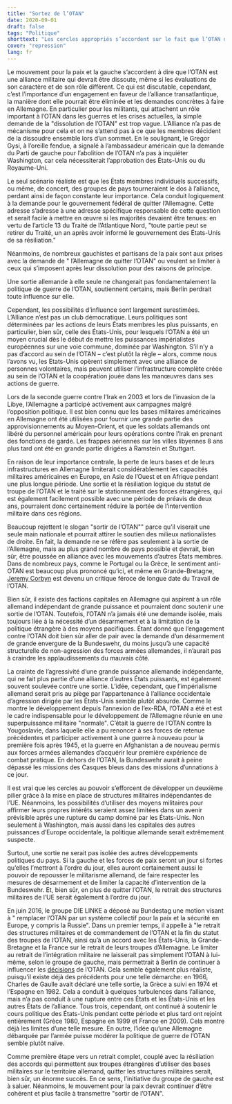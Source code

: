 ```yaml
---
title: "Sortez de l’OTAN"
date: 2020-09-01
draft: false
tags: "Politique"
shorttext: "Les cercles appropriés s’accordent sur le fait que l’OTAN devrait être dissoute en tant qu’alliance militaire, même si les évaluations de son caractère et de son rôle diffèrent."
cover: "repression"
lang: fr
---
```


Le mouvement pour la paix et la gauche s’accordent à dire que l’OTAN est une alliance militaire qui devrait être dissoute, même si les évaluations de son caractère et de son rôle diffèrent. Ce qui est discutable, cependant, c’est l’importance d’un engagement en faveur de l’alliance transatlantique, la manière dont elle pourrait être éliminée et les demandes concrètes à faire en Allemagne. En particulier pour les militants, qui attachent un rôle important à l’OTAN dans les guerres et les crises actuelles, la simple demande de la "dissolution de l’OTAN" est trop vague. L’Alliance n’a pas de mécanisme pour cela et on ne s’attend pas à ce que les membres décident de la dissoudre ensemble lors d’un sommet. En le soulignant, le Gregor Gysi, à l’oreille fendue, a signalé à l’ambassadeur américain que la demande du Parti de gauche pour l’abolition de l’OTAN n’a pas à inquiéter Washington, car cela nécessiterait l’approbation des États-Unis ou du Royaume-Uni.
 
Le seul scénario réaliste est que les États membres individuels successifs, ou même, de concert, des groupes de pays tourneraient le dos à l’alliance, perdant ainsi de façon constante leur importance. Cela conduit logiquement à la demande pour le gouvernement fédéral de quitter l’Allemagne. Cette adresse s’adresse à une adresse spécifique responsable de cette question et serait facile à mettre en œuvre si les majorités devaient être tenues: en vertu de l’article 13 du Traité de l’Atlantique Nord, "toute partie peut se retirer du Traité, un an après avoir informé le gouvernement des États-Unis de sa résiliation."

Néanmoins, de nombreux gauchistes et partisans de la paix sont aux prises avec la demande de " l’Allemagne de quitter l’OTAN" ou veulent se limiter à ceux qui s’imposent après leur dissolution pour des raisons de principe.

Une sortie allemande à elle seule ne changerait pas fondamentalement la politique de guerre de l’OTAN, soutiennent certains, mais Berlin perdrait toute influence sur elle.

Cependant, les possibilités d’influence sont largement surestimées. L’Alliance n’est pas un club démocratique. Leurs politiques sont déterminées par les actions de leurs États membres les plus puissants, en particulier, bien sûr, celle des États-Unis, pour lesquels l’OTAN a été un moyen crucial dès le début de mettre les puissances impérialistes européennes sur une voie commune, dominée par Washington. S’il n’y a pas d’accord au sein de l’OTAN – c’est plutôt la règle – alors, comme nous l’avons vu, les Etats-Unis opèrent simplement avec une alliance de personnes volontaires, mais peuvent utiliser l’infrastructure complète créée au sein de l’OTAN et la coopération jouée dans les manœuvres dans ses actions de guerre.

Lors de la seconde guerre contre l’Irak en 2003 et lors de l’invasion de la Libye, l’Allemagne a participé activement aux campagnes malgré l’opposition politique. Il est bien connu que les bases militaires américaines en Allemagne ont été utilisées pour fournir une grande partie des approvisionnements au Moyen-Orient, et que les soldats allemands ont libéré du personnel américain pour leurs opérations contre l’Irak en prenant des fonctions de garde. Les frappes aériennes sur les villes libyennes 8 ans plus tard ont été en grande partie dirigées à Ramstein et Stuttgart.

En raison de leur importance centrale, la perte de leurs bases et de leurs infrastructures en Allemagne limiterait considérablement les capacités militaires américaines en Europe, en Asie de l’Ouest et en Afrique pendant une plus longue période. Une sortie et la résiliation logique du statut de troupe de l’OTAN et le traité sur le stationnement des forces étrangères, qui est également facilement possible avec une période de préavis de deux ans, pourraient donc certainement réduire la portée de l’intervention militaire dans ces régions.

Beaucoup rejettent le slogan "sortir de l’OTAN"" parce qu’il viserait une seule main nationale et pourrait attirer le soutien des milieux nationalistes de droite. En fait, la demande ne se réfère pas seulement à la sortie de l’Allemagne, mais au plus grand nombre de pays possible et devrait, bien sûr, être poussée en alliance avec les mouvements d’autres États membres. Dans de nombreux pays, comme le Portugal ou la Grèce, le sentiment anti-OTAN est beaucoup plus prononcé qu’ici, et même en Grande-Bretagne, [Jeremy Corbyn](https://www.telegraph.co.uk/news/politics/Jeremy_Corbyn/11829048/Jeremy-Corbyn-backtracks-on-calls-for-Britain-to-leave-Nato.html "Jeremy Corbyn backtracks on calls for Britain to leave Nato") est devenu un critique féroce de longue date du Travail de l’OTAN.

Bien sûr, il existe des factions capitales en Allemagne qui aspirent à un rôle allemand indépendant de grande puissance et pourraient donc soutenir une sortie de l’OTAN. Toutefois, l’OTAN n’a jamais été une demande isolée, mais toujours liée à la nécessité d’un désarmement et à la limitation de la politique étrangère à des moyens pacifiques. Étant donné que l’engagement contre l’OTAN doit bien sûr aller de pair avec la demande d’un désarmement de grande envergure de la Bundeswehr, du moins jusqu’à une capacité structurelle de non-agression des forces armées allemandes, il n’aurait pas à craindre les applaudissements du mauvais côté.

La crainte de l’agressivité d’une grande puissance allemande indépendante, qui ne fait plus partie d’une alliance d’autres États puissants, est également souvent soulevée contre une sortie. L’idée, cependant, que l’impérialisme allemand serait pris au piège par l’appartenance à l’alliance occidentale d’agression dirigée par les États-Unis semble plutôt absurde. Comme le montre le développement depuis l’annexion de l’ex-RDA, l’OTAN a été et est le cadre indispensable pour le développement de l’Allemagne réunie en une superpuissance militaire "normale". C’était la guerre de l’OTAN contre la Yougoslavie, dans laquelle elle a pu renoncer à ses forces de retenue précédentes et participer activement à une guerre à nouveau pour la première fois après 1945, et la guerre en Afghanistan a de nouveau permis aux forces armées allemandes d’acquérir leur première expérience de combat pratique. En dehors de l’OTAN, la Bundeswehr aurait à peine dépassé les missions des Casques bleus dans des missions d’unnations à ce jour.

Il est vrai que les cercles au pouvoir s’efforcent de développer un deuxième pilier grâce à la mise en place de structures militaires indépendantes de l’UE. Néanmoins, les possibilités d’utiliser des moyens militaires pour affirmer leurs propres intérêts seraient assez limitées dans un avenir prévisible après une rupture du camp dominé par les États-Unis. Non seulement à Washington, mais aussi dans les capitales des autres puissances d’Europe occidentale, la politique allemande serait extrêmement suspecte.

Surtout, une sortie ne serait pas isolée des autres développements politiques du pays. Si la gauche et les forces de paix seront un jour si fortes qu’elles l’mettront à l’ordre du jour, elles auront certainement aussi le pouvoir de repousser le militarisme allemand, de faire respecter les mesures de désarmement et de limiter la capacité d’intervention de la Bundeswehr. Et, bien sûr, en plus de quitter l’OTAN, le retrait des structures militaires de l’UE serait également à l’ordre du jour.

En juin 2016, le groupe DIE LINKE a déposé au Bundestag une motion visant à " remplacer l’OTAN par un système collectif pour la paix et la sécurité en Europe, y compris la Russie". Dans un premier temps, il appelle à "le retrait des structures militaires et de commandement de l’OTAN et la fin du statut des troupes de l’OTAN, ainsi qu’à un accord avec les États-Unis, la Grande-Bretagne et la France sur le retrait de leurs troupes d’Allemagne. Le limiter au retrait de l’intégration militaire ne laisserait pas simplement l’OTAN à lui-même, selon le groupe de gauche, mais permettrait à Berlin de continuer à influencer les [décisions](http://neu-alexander.de/2017/10/nato-aufloesung-ist-einfacher-als-transformation-gastbeitrag-welttrends-oktober-2017/ "NATO: Auflösung ist einfacher als Transformation") de l’OTAN. Cela semble également plus réaliste, puisqu’il existe déjà des précédents pour une telle démarche: en 1966, Charles de Gaulle avait déclaré une telle sortie, la Grèce a suivi en 1974 et l’Espagne en 1982. Cela a conduit à quelques turbulences dans l’alliance, mais n’a pas conduit à une rupture entre ces États et les États-Unis et les autres États de l’alliance. Tous trois, cependant, ont continué à soutenir le cours politique des États-Unis pendant cette période et plus tard ont rejoint entièrement (Grèce 1980, Espagne en 1999 et France en 2009). Cela montre déjà les limites d’une telle mesure. En outre, l’idée qu’une Allemagne débarquée par l’armée puisse modérer la politique de guerre de l’OTAN semble plutôt naïve.

Comme première étape vers un retrait complet, couplé avec la résiliation des accords qui permettent aux troupes étrangères d’utiliser des bases militaires sur le territoire allemand, quitter les structures militaires serait, bien sûr, un énorme succès. En ce sens, l’initiative du groupe de gauche est à saluer. Néanmoins, le mouvement pour la paix devrait continuer d’être cohérent et plus facile à transmettre "sortir de l’OTAN".
